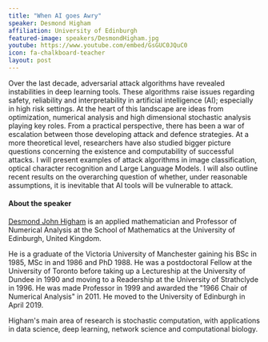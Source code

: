 ```yaml
---
title: "When AI goes Awry"
speaker: Desmond Higham
affiliation: University of Edinburgh
featured-image: speakers/DesmondHigham.jpg
youtube: https://www.youtube.com/embed/GsGUC0JQuC0
icon: fa-chalkboard-teacher
layout: post
---
```


Over the last decade, adversarial attack algorithms have revealed instabilities in deep learning tools. These algorithms raise issues regarding safety, reliability and interpretability in artificial intelligence (AI); especially in high risk settings.  At the heart of this landscape are ideas from optimization, numerical analysis and high dimensional stochastic analysis playing key roles. From a practical perspective, there has been a war of escalation between those developing attack and defence strategies. At a more theoretical level, researchers have also studied bigger picture questions concerning the existence and computability of successful attacks. I will present examples of attack algorithms in image classification, optical character recognition and Large Language Models. I will also outline recent results on the overarching question of whether, under reasonable assumptions, it is inevitable that AI tools will be vulnerable to attack.

#### About the speaker

[Desmond John Higham](https://www.maths.ed.ac.uk/~dhigham/) is an applied mathematician and Professor of Numerical Analysis at the School of Mathematics at the University of Edinburgh, United Kingdom.

He is a graduate of the Victoria University of Manchester gaining his BSc in 1985, MSc in and 1986 and PhD 1988. He was a postdoctoral Fellow at the University of Toronto before taking up a Lectureship at the University of Dundee in 1990 and moving to a Readership at the University of Strathclyde in 1996. He was made Professor in 1999 and awarded the "1966 Chair of Numerical Analysis" in 2011. He moved to the University of Edinburgh in April 2019.

Higham's main area of research is stochastic computation, with applications in data science, deep learning, network science and computational biology.